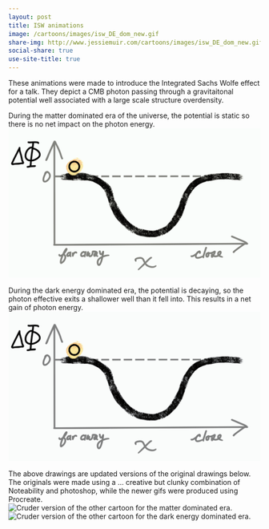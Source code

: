 ```yaml
---
layout: post
title: ISW animations
image: /cartoons/images/isw_DE_dom_new.gif
share-img: http://www.jessiemuir.com/cartoons/images/isw_DE_dom_new.gif
social-share: true
use-site-title: true
---
```

These animations were made to introduce the Integrated Sachs Wolfe effect for a talk. They depict a CMB photon passing through a gravitaitonal potential well associated with a large scale structure overdensity. 

During the matter dominated era of the universe, the potential is static so there is no net impact on the photon energy. 
![Gif animation of a ball representing a photon rolling in and out of a static gravitational potential well.](/cartoons/images/isw_matter_dom_new.gif)

During the dark energy dominated era, the potential is decaying, so the photon effective exits a shallower well than it fell into. This results in a net gain of photon energy.
![Gif animation of a ball representing a photon rolling in and out of a potential well which becomes shallower with time. The photon's color shifts from yellow to blue to represent a net gain in energy.](/cartoons/images/isw_DE_dom_new.gif)

The above drawings are updated versions of the original drawings below. The originals were made using a ... creative but clunky combination of Noteability and photoshop, while the newer gifs were produced using Procreate. 
![Cruder version of the other cartoon for the matter dominated era.](/cartoons/images/isw_matter_dominated_credit.gif)
![Cruder version of the other cartoon for the dark energy dominated era.](/cartoons/images/isw_DE_dominated_credit.gif)


